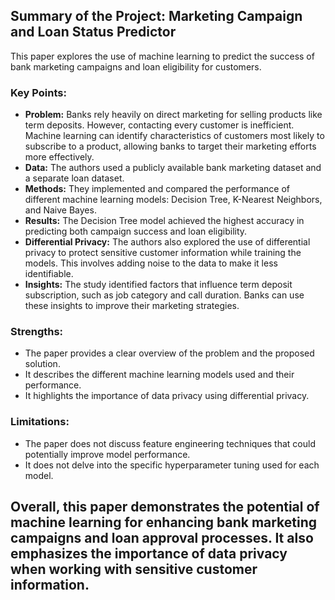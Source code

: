 ## Summary of the Project: Marketing Campaign and Loan Status Predictor

This paper explores the use of machine learning to predict the success of bank marketing campaigns and loan eligibility for customers.

### Key Points:

* **Problem:** Banks rely heavily on direct marketing for selling products like term deposits.  However, contacting every customer is inefficient. Machine learning can identify characteristics of customers most likely to subscribe to a product, allowing banks to target their marketing efforts more effectively. 
* **Data:** The authors used a publicly available bank marketing dataset and a separate loan dataset. 
* **Methods:** They implemented and compared the performance of different machine learning models: Decision Tree, K-Nearest Neighbors, and Naive Bayes. 
* **Results:** The Decision Tree model achieved the highest accuracy in predicting both campaign success and loan eligibility. 
* **Differential Privacy:** The authors also explored the use of differential privacy to protect sensitive customer information while training the models. This involves adding noise to the data to make it less identifiable.
* **Insights:** The study identified factors that influence term deposit subscription, such as job category and call duration. Banks can use these insights to improve their marketing strategies.

### Strengths:

* The paper provides a clear overview of the problem and the proposed solution.
* It describes the different machine learning models used and their performance.
* It highlights the importance of data privacy using differential privacy.

###  Limitations:

* The paper does not discuss feature engineering techniques that could potentially improve model performance.
* It does not delve into the specific hyperparameter tuning used for each model.

## Overall, this paper demonstrates the potential of machine learning for enhancing bank marketing campaigns and loan approval processes. It also emphasizes the importance of data privacy when working with sensitive customer information.

